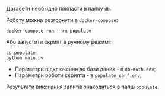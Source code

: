 Датасети необхідно покласти в папку ```db```.

Роботу можна розгорнути в ```docker-compose```:
```shell
docker-compose run --rm populate
```

Або запустити скрипт в ручному режимі:
```shess
cd populate
python main.py
```

* Параметри підключення до бази даних - в ```db-auth.env```;
* Параметри роботи скрипта - в ```populate_conf.env```;

Результати виконання запитів знаходяться в папці ```populate```.